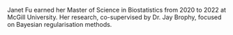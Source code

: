 Janet Fu earned her Master of Science in Biostatistics from 2020 to 2022 at McGill University. Her research, co-supervised by Dr. Jay Brophy, focused on Bayesian regularisation methods.